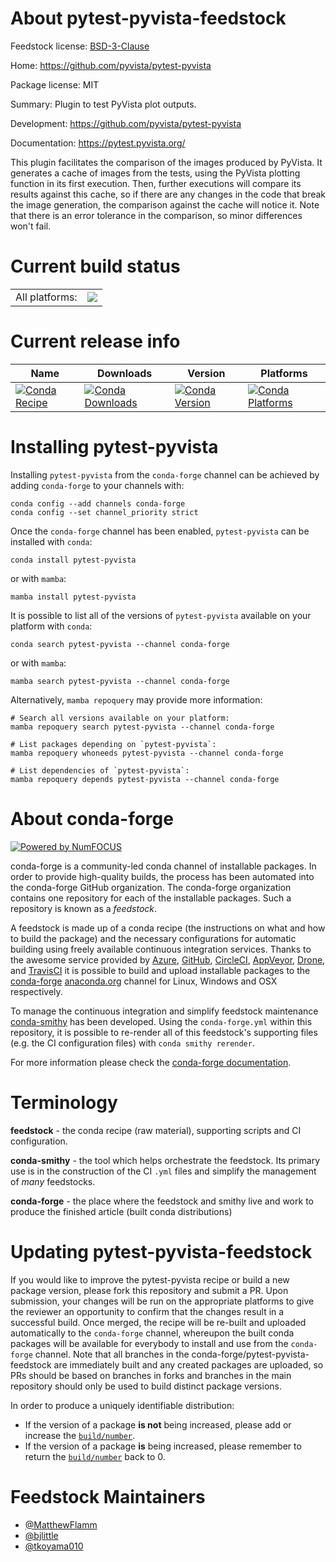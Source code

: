 About pytest-pyvista-feedstock
==============================

Feedstock license: [BSD-3-Clause](https://github.com/conda-forge/pytest-pyvista-feedstock/blob/main/LICENSE.txt)

Home: https://github.com/pyvista/pytest-pyvista

Package license: MIT

Summary: Plugin to test PyVista plot outputs.

Development: https://github.com/pyvista/pytest-pyvista

Documentation: https://pytest.pyvista.org/

This plugin facilitates the comparison of the images produced by PyVista. It generates a cache of images from the tests, using the PyVista plotting function in its first execution. Then, further executions will compare its results against this cache, so if there are any changes in the code that break the image generation, the comparison against the cache will notice it. Note that there is an error tolerance in the comparison, so minor differences won't fail.


Current build status
====================


<table><tr><td>All platforms:</td>
    <td>
      <a href="https://dev.azure.com/conda-forge/feedstock-builds/_build/latest?definitionId=20394&branchName=main">
        <img src="https://dev.azure.com/conda-forge/feedstock-builds/_apis/build/status/pytest-pyvista-feedstock?branchName=main">
      </a>
    </td>
  </tr>
</table>

Current release info
====================

| Name | Downloads | Version | Platforms |
| --- | --- | --- | --- |
| [![Conda Recipe](https://img.shields.io/badge/recipe-pytest--pyvista-green.svg)](https://anaconda.org/conda-forge/pytest-pyvista) | [![Conda Downloads](https://img.shields.io/conda/dn/conda-forge/pytest-pyvista.svg)](https://anaconda.org/conda-forge/pytest-pyvista) | [![Conda Version](https://img.shields.io/conda/vn/conda-forge/pytest-pyvista.svg)](https://anaconda.org/conda-forge/pytest-pyvista) | [![Conda Platforms](https://img.shields.io/conda/pn/conda-forge/pytest-pyvista.svg)](https://anaconda.org/conda-forge/pytest-pyvista) |

Installing pytest-pyvista
=========================

Installing `pytest-pyvista` from the `conda-forge` channel can be achieved by adding `conda-forge` to your channels with:

```
conda config --add channels conda-forge
conda config --set channel_priority strict
```

Once the `conda-forge` channel has been enabled, `pytest-pyvista` can be installed with `conda`:

```
conda install pytest-pyvista
```

or with `mamba`:

```
mamba install pytest-pyvista
```

It is possible to list all of the versions of `pytest-pyvista` available on your platform with `conda`:

```
conda search pytest-pyvista --channel conda-forge
```

or with `mamba`:

```
mamba search pytest-pyvista --channel conda-forge
```

Alternatively, `mamba repoquery` may provide more information:

```
# Search all versions available on your platform:
mamba repoquery search pytest-pyvista --channel conda-forge

# List packages depending on `pytest-pyvista`:
mamba repoquery whoneeds pytest-pyvista --channel conda-forge

# List dependencies of `pytest-pyvista`:
mamba repoquery depends pytest-pyvista --channel conda-forge
```


About conda-forge
=================

[![Powered by
NumFOCUS](https://img.shields.io/badge/powered%20by-NumFOCUS-orange.svg?style=flat&colorA=E1523D&colorB=007D8A)](https://numfocus.org)

conda-forge is a community-led conda channel of installable packages.
In order to provide high-quality builds, the process has been automated into the
conda-forge GitHub organization. The conda-forge organization contains one repository
for each of the installable packages. Such a repository is known as a *feedstock*.

A feedstock is made up of a conda recipe (the instructions on what and how to build
the package) and the necessary configurations for automatic building using freely
available continuous integration services. Thanks to the awesome service provided by
[Azure](https://azure.microsoft.com/en-us/services/devops/), [GitHub](https://github.com/),
[CircleCI](https://circleci.com/), [AppVeyor](https://www.appveyor.com/),
[Drone](https://cloud.drone.io/welcome), and [TravisCI](https://travis-ci.com/)
it is possible to build and upload installable packages to the
[conda-forge](https://anaconda.org/conda-forge) [anaconda.org](https://anaconda.org/)
channel for Linux, Windows and OSX respectively.

To manage the continuous integration and simplify feedstock maintenance
[conda-smithy](https://github.com/conda-forge/conda-smithy) has been developed.
Using the ``conda-forge.yml`` within this repository, it is possible to re-render all of
this feedstock's supporting files (e.g. the CI configuration files) with ``conda smithy rerender``.

For more information please check the [conda-forge documentation](https://conda-forge.org/docs/).

Terminology
===========

**feedstock** - the conda recipe (raw material), supporting scripts and CI configuration.

**conda-smithy** - the tool which helps orchestrate the feedstock.
                   Its primary use is in the construction of the CI ``.yml`` files
                   and simplify the management of *many* feedstocks.

**conda-forge** - the place where the feedstock and smithy live and work to
                  produce the finished article (built conda distributions)


Updating pytest-pyvista-feedstock
=================================

If you would like to improve the pytest-pyvista recipe or build a new
package version, please fork this repository and submit a PR. Upon submission,
your changes will be run on the appropriate platforms to give the reviewer an
opportunity to confirm that the changes result in a successful build. Once
merged, the recipe will be re-built and uploaded automatically to the
`conda-forge` channel, whereupon the built conda packages will be available for
everybody to install and use from the `conda-forge` channel.
Note that all branches in the conda-forge/pytest-pyvista-feedstock are
immediately built and any created packages are uploaded, so PRs should be based
on branches in forks and branches in the main repository should only be used to
build distinct package versions.

In order to produce a uniquely identifiable distribution:
 * If the version of a package **is not** being increased, please add or increase
   the [``build/number``](https://docs.conda.io/projects/conda-build/en/latest/resources/define-metadata.html#build-number-and-string).
 * If the version of a package **is** being increased, please remember to return
   the [``build/number``](https://docs.conda.io/projects/conda-build/en/latest/resources/define-metadata.html#build-number-and-string)
   back to 0.

Feedstock Maintainers
=====================

* [@MatthewFlamm](https://github.com/MatthewFlamm/)
* [@bjlittle](https://github.com/bjlittle/)
* [@tkoyama010](https://github.com/tkoyama010/)

